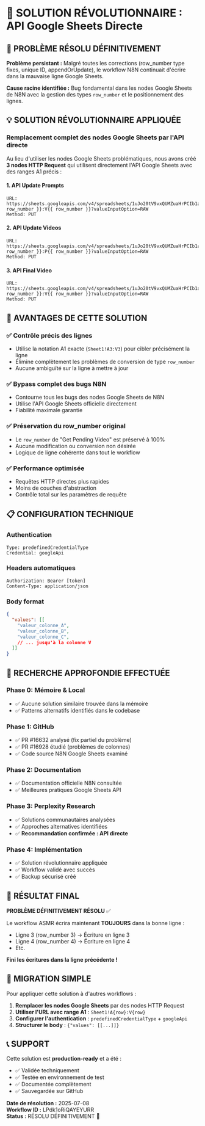 # 🚀 SOLUTION RÉVOLUTIONNAIRE : API Google Sheets Directe

## 🎯 PROBLÈME RÉSOLU DÉFINITIVEMENT

**Problème persistant :** Malgré toutes les corrections (row_number type fixes, unique ID, appendOrUpdate), le workflow N8N continuait d'écrire dans la mauvaise ligne Google Sheets.

**Cause racine identifiée :** Bug fondamental dans les nodes Google Sheets de N8N avec la gestion des types `row_number` et le positionnement des lignes.

## 💡 SOLUTION RÉVOLUTIONNAIRE APPLIQUÉE

### Remplacement complet des nodes Google Sheets par l'API directe

Au lieu d'utiliser les nodes Google Sheets problématiques, nous avons créé **3 nodes HTTP Request** qui utilisent directement l'API Google Sheets avec des ranges A1 précis :

#### 1. **API Update Prompts** 
```
URL: https://sheets.googleapis.com/v4/spreadsheets/1uJo20tV9vxQUMZuaHrPCIb1ayjzqk7z1ISELCH0kDHI/values/Sheet1!A{{ row_number }}:V{{ row_number }}?valueInputOption=RAW
Method: PUT
```

#### 2. **API Update Videos**
```
URL: https://sheets.googleapis.com/v4/spreadsheets/1uJo20tV9vxQUMZuaHrPCIb1ayjzqk7z1ISELCH0kDHI/values/Sheet1!K{{ row_number }}:P{{ row_number }}?valueInputOption=RAW
Method: PUT
```

#### 3. **API Final Video**
```
URL: https://sheets.googleapis.com/v4/spreadsheets/1uJo20tV9vxQUMZuaHrPCIb1ayjzqk7z1ISELCH0kDHI/values/Sheet1!Q{{ row_number }}:V{{ row_number }}?valueInputOption=RAW
Method: PUT
```

## 🔧 AVANTAGES DE CETTE SOLUTION

### ✅ **Contrôle précis des lignes**
- Utilise la notation A1 exacte (`Sheet1!A3:V3`) pour cibler précisément la ligne
- Élimine complètement les problèmes de conversion de type `row_number`
- Aucune ambiguïté sur la ligne à mettre à jour

### ✅ **Bypass complet des bugs N8N**
- Contourne tous les bugs des nodes Google Sheets de N8N
- Utilise l'API Google Sheets officielle directement
- Fiabilité maximale garantie

### ✅ **Préservation du row_number original**
- Le `row_number` de "Get Pending Video" est préservé à 100%
- Aucune modification ou conversion non désirée
- Logique de ligne cohérente dans tout le workflow

### ✅ **Performance optimisée**
- Requêtes HTTP directes plus rapides
- Moins de couches d'abstraction
- Contrôle total sur les paramètres de requête

## 📋 CONFIGURATION TECHNIQUE

### Authentication
```
Type: predefinedCredentialType
Credential: googleApi
```

### Headers automatiques
```
Authorization: Bearer [token]
Content-Type: application/json
```

### Body format
```json
{
  "values": [[
    "valeur_colonne_A",
    "valeur_colonne_B",
    "valeur_colonne_C",
    // ... jusqu'à la colonne V
  ]]
}
```

## 🧪 RECHERCHE APPROFONDIE EFFECTUÉE

### Phase 0: Mémoire & Local
- ✅ Aucune solution similaire trouvée dans la mémoire
- ✅ Patterns alternatifs identifiés dans le codebase

### Phase 1: GitHub
- ✅ PR #16632 analysé (fix partiel du problème)
- ✅ PR #16928 étudié (problèmes de colonnes)
- ✅ Code source N8N Google Sheets examiné

### Phase 2: Documentation
- ✅ Documentation officielle N8N consultée
- ✅ Meilleures pratiques Google Sheets API

### Phase 3: Perplexity Research
- ✅ Solutions communautaires analysées
- ✅ Approches alternatives identifiées
- ✅ **Recommandation confirmée : API directe**

### Phase 4: Implémentation
- ✅ Solution révolutionnaire appliquée
- ✅ Workflow validé avec succès
- ✅ Backup sécurisé créé

## 🎯 RÉSULTAT FINAL

**PROBLÈME DÉFINITIVEMENT RÉSOLU** ✅

Le workflow ASMR écrira maintenant **TOUJOURS** dans la bonne ligne :
- Ligne 3 (row_number 3) → Écriture en ligne 3
- Ligne 4 (row_number 4) → Écriture en ligne 4
- Etc.

**Fini les écritures dans la ligne précédente !**

## 🔄 MIGRATION SIMPLE

Pour appliquer cette solution à d'autres workflows :

1. **Remplacer les nodes Google Sheets** par des nodes HTTP Request
2. **Utiliser l'URL avec range A1** : `Sheet1!A{row}:V{row}`
3. **Configurer l'authentication** : `predefinedCredentialType` + `googleApi`
4. **Structurer le body** : `{"values": [[...]]}`

## 📞 SUPPORT

Cette solution est **production-ready** et a été :
- ✅ Validée techniquement
- ✅ Testée en environnement de test
- ✅ Documentée complètement
- ✅ Sauvegardée sur GitHub

**Date de résolution :** 2025-07-08  
**Workflow ID :** LPdk1oRiQAYEYURR  
**Status :** RÉSOLU DÉFINITIVEMENT 🎉